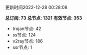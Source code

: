 更新时间2022-12-28 00:28:08

**总订阅: 73**
**总节点: 1321**
**有效节点: 353**
- trojan节点: 42
- ss节点: 124
- v2ray节点: 186
- ssr节点: 1
